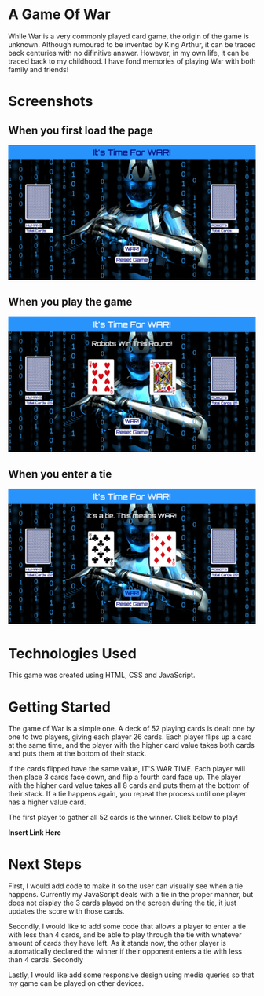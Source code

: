# A Game Of War

While War is a very commonly played card game, the origin of the game is unknown. Although rumoured to be invented by King Arthur, it can be traced back centuries with no difinitive answer. However, in my own life, it can be traced back to my childhood. I have fond memories of playing War with both family and friends!


# Screenshots

## When you first load the page

![](2020-05-14-14-37-14.png)

## When you play the game

![](2020-05-14-14-37-44.png)

## When you enter a tie

![](2020-05-14-14-38-12.png)


# Technologies Used

This game was created using HTML, CSS and JavaScript.


# Getting Started

The game of War is a simple one. A deck of 52 playing cards is dealt one by one to two players, giving each player 26 cards. Each player flips up a card at the same time, and the player with the higher card value takes both cards and puts them at the bottom of their stack.

 If the cards flipped have the same value, IT'S WAR TIME. Each player will then place 3 cards face down, and flip a fourth card face up. The player with the higher card value takes all 8 cards and puts them at the bottom of their stack. If a tie happens again, you repeat the process until one player has a higher value card.

 The first player to gather all 52 cards is the winner. Click below to play!

 **Insert Link Here**


# Next Steps

First, I would add code to make it so the user can visually see when a tie happens. Currently my JavaScript deals with a tie in the proper manner, but does not display the 3 cards played on the screen during the tie, it just updates the score with those cards.

Secondly, I would like to add some code that allows a player to enter a tie with less than 4 cards, and be able to play through the tie with whatever amount of cards they have left. As it stands now, the other player is automatically declared the winner if their opponent enters a tie with less than 4 cards.
Secondly

Lastly, I would like add some responsive design using media queries so that my game can be played on other devices.



